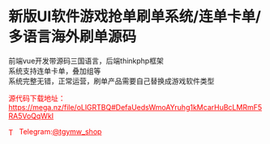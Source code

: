 # 新版UI软件游戏抢单刷单系统/连单卡单/多语言海外刷单源码

前端vue开发带源码三国语言，后端thinkphp框架<br>系统支持连单卡单，叠加组等<br>系统完整无错，正常运营，刷单产品需要自己替换成游戏软件类型<br>



<p style="color: red;">源代码下载地址：<a href="https://mega.nz/file/oLlGRTBQ#DefaUedsWmoAYruhg1kMcarHuBcLMRmF5RA5VoQqWkI" style="color: red;">https://mega.nz/file/oLlGRTBQ#DefaUedsWmoAYruhg1kMcarHuBcLMRmF5RA5VoQqWkI</a></p><p style="color: red;"><img src="https://cdn-icons-png.flaticon.com/512/2111/2111646.png" alt="Telegram Icon" style="width: 16px; vertical-align: middle; margin-right: 5px;">Telegram:<a href="https://t.me/tgymw_shop" style="color: red;">@tgymw_shop</a></p>
